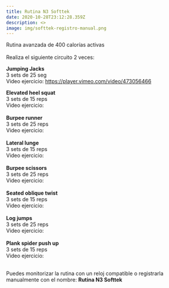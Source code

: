 ```yaml
---
title: Rutina N3 Softtek
date: 2020-10-28T23:12:28.359Z
description: <>
image: img/softtek-registro-manual.png
---
```

Rutina avanzada de 400 calorías activas\
\
Realiza el siguiente circuito 2 veces:

**Jumping Jacks**\
3 sets de 25 seg\
Video ejercicio: <https://player.vimeo.com/video/473056466>[](https://player.vimeo.com/video/473057977)

**Elevated heel squat**\
3 sets de 15 reps\
Video ejercicio: \
\
**Burpee runner**\
3 sets de 25 reps\
Video ejercicio:\
\
**Lateral lunge**\
3 sets de 15 reps\
Video ejercicio:\
\
**Burpee scissors**\
3 sets de 25 reps\
Video ejercicio: \
\
**Seated oblique twist**\
3 sets de 15 reps\
Video ejercicio:\
\
**Log jumps**\
3 sets de 25 reps\
Video ejercicio:\
\
**Plank spider push up**\
3 sets de 15 reps\
Video ejercicio:

\
Puedes monitorizar la rutina con un reloj compatible o registrarla manualmente con el nombre: **Rutina N3 Softtek**